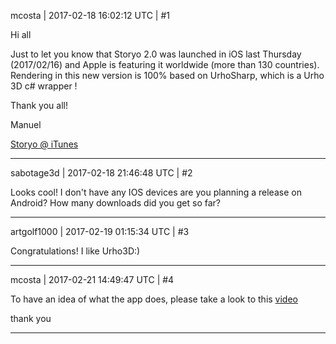 mcosta | 2017-02-18 16:02:12 UTC | #1

Hi all

Just to let you know that Storyo 2.0 was launched in iOS last Thursday (2017/02/16) and Apple is featuring it worldwide (more than 130 countries).
Rendering in this new version is 100% based on UrhoSharp, which is a Urho 3D c# wrapper !

Thank you all!

Manuel

[Storyo @ iTunes](https://itunes.apple.com/us/app/storyo-turn-photos-into-visual/id891398402?mt=8)

-------------------------

sabotage3d | 2017-02-18 21:46:48 UTC | #2

Looks cool! I don't have any IOS devices are you planning a release on Android? How many downloads did you get so far?

-------------------------

artgolf1000 | 2017-02-19 01:15:34 UTC | #3

Congratulations! I like Urho3D:)

-------------------------

mcosta | 2017-02-21 14:49:47 UTC | #4

To have an idea of what the app does, please take a look to  this [video](https://www.youtube.com/watch?v=46e7-pdvh54)

thank you

-------------------------

